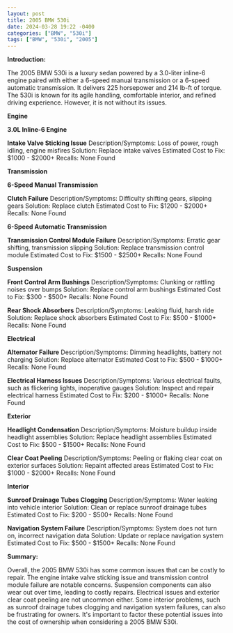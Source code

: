 ```yaml
---
layout: post
title: 2005 BMW 530i
date: 2024-03-28 19:22 -0400
categories: ["BMW", "530i"]
tags: ["BMW", "530i", "2005"]
---
```

**Introduction:**

The 2005 BMW 530i is a luxury sedan powered by a 3.0-liter inline-6 engine paired with either a 6-speed manual transmission or a 6-speed automatic transmission. It delivers 225 horsepower and 214 lb-ft of torque. The 530i is known for its agile handling, comfortable interior, and refined driving experience. However, it is not without its issues.

**Engine**

**3.0L Inline-6 Engine**

**Intake Valve Sticking Issue**
Description/Symptoms: Loss of power, rough idling, engine misfires
Solution: Replace intake valves
Estimated Cost to Fix: $1000 - $2000+
Recalls: None Found

**Transmission**

**6-Speed Manual Transmission**

**Clutch Failure**
Description/Symptoms: Difficulty shifting gears, slipping gears
Solution: Replace clutch
Estimated Cost to Fix: $1200 - $2000+
Recalls: None Found

**6-Speed Automatic Transmission**

**Transmission Control Module Failure**
Description/Symptoms: Erratic gear shifting, transmission slipping
Solution: Replace transmission control module
Estimated Cost to Fix: $1500 - $2500+
Recalls: None Found

**Suspension**

**Front Control Arm Bushings**
Description/Symptoms: Clunking or rattling noises over bumps
Solution: Replace control arm bushings
Estimated Cost to Fix: $300 - $500+
Recalls: None Found

**Rear Shock Absorbers**
Description/Symptoms: Leaking fluid, harsh ride
Solution: Replace shock absorbers
Estimated Cost to Fix: $500 - $1000+
Recalls: None Found

**Electrical**

**Alternator Failure**
Description/Symptoms: Dimming headlights, battery not charging
Solution: Replace alternator
Estimated Cost to Fix: $500 - $1000+
Recalls: None Found

**Electrical Harness Issues**
Description/Symptoms: Various electrical faults, such as flickering lights, inoperative gauges
Solution: Inspect and repair electrical harness
Estimated Cost to Fix: $200 - $1000+
Recalls: None Found

**Exterior**

**Headlight Condensation**
Description/Symptoms: Moisture buildup inside headlight assemblies
Solution: Replace headlight assemblies
Estimated Cost to Fix: $500 - $1500+
Recalls: None Found

**Clear Coat Peeling**
Description/Symptoms: Peeling or flaking clear coat on exterior surfaces
Solution: Repaint affected areas
Estimated Cost to Fix: $1000 - $2000+
Recalls: None Found

**Interior**

**Sunroof Drainage Tubes Clogging**
Description/Symptoms: Water leaking into vehicle interior
Solution: Clean or replace sunroof drainage tubes
Estimated Cost to Fix: $200 - $500+
Recalls: None Found

**Navigation System Failure**
Description/Symptoms: System does not turn on, incorrect navigation data
Solution: Update or replace navigation system
Estimated Cost to Fix: $500 - $1500+
Recalls: None Found

**Summary:**

Overall, the 2005 BMW 530i has some common issues that can be costly to repair. The engine intake valve sticking issue and transmission control module failure are notable concerns. Suspension components can also wear out over time, leading to costly repairs. Electrical issues and exterior clear coat peeling are not uncommon either. Some interior problems, such as sunroof drainage tubes clogging and navigation system failures, can also be frustrating for owners. It's important to factor these potential issues into the cost of ownership when considering a 2005 BMW 530i.
